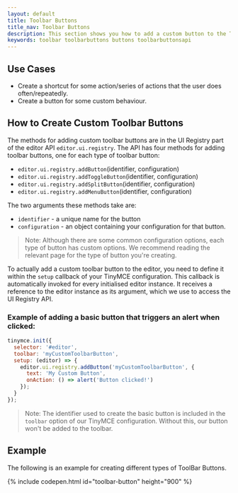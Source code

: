 ```yaml
---
layout: default
title: Toolbar Buttons
title_nav: Toolbar Buttons
description: This section shows you how to add a custom button to the Tiny 5.0 toolbar.
keywords: toolbar toolbarbuttons buttons toolbarbuttonsapi
---
```


## Use Cases

* Create a shortcut for some action/series of actions that the user does often/repeatedly.
* Create a button for some custom behaviour.

## How to Create Custom Toolbar Buttons

The methods for adding custom toolbar buttons are in the UI Registry part of the editor API `editor.ui.registry`. The API has four methods for adding toolbar buttons, one for each type of toolbar button:

* `editor.ui.registry.addButton`(identifier, configuration)
* `editor.ui.registry.addToggleButton`(identifier, configuration)
* `editor.ui.registry.addSplitButton`(identifier, configuration)
* `editor.ui.registry.addMenuButton`(identifier, configuration)

The two arguments these methods take are:

* `identifier` - a unique name for the button
* `configuration` - an object containing your configuration for that button.

> Note: Although there are some common configuration options, each type of button has custom options. We recommend reading the relevant page for the type of button you're creating.

To actually add a custom toolbar button to the editor, you need to define it within the `setup` callback of your TinyMCE configuration. This callback is automatically invoked for every initialised editor instance. It receives a reference to the editor instance as its argument, which we use to access the UI Registry API.

### Example of adding a basic button that triggers an alert when clicked:

```js
tinymce.init({
  selector: '#editor',
  toolbar: 'myCustomToolbarButton',
  setup: (editor) => {
    editor.ui.registry.addButton('myCustomToolbarButton', {
      text: 'My Custom Button',
      onAction: () => alert('Button clicked!')
    });
  }
});
```
> Note: The identifier used to create the basic button is included in the `toolbar` option of our TinyMCE configuration. Without this, our button won't be added to the toolbar.

## Example

The following is an example for creating different types of ToolBar Buttons.

{% include codepen.html id="toolbar-button" height="900" %}

